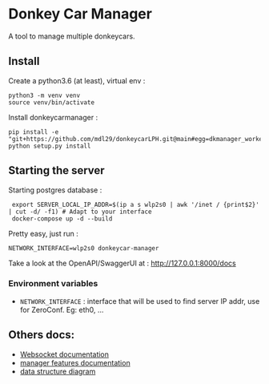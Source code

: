 # Donkey Car Manager

A tool to manage multiple donkeycars.

## Install

Create a python3.6 (at least), virtual env :
```
python3 -m venv venv
source venv/bin/activate
```

Install donkeycarmanager :
```
pip install -e "git+https://github.com/mdl29/donkeycarLPH.git@main#egg=dkmanager_worker&subdirectory=dkmanager_worker"
python setup.py install
```

## Starting the server

Starting postgres database :
```
 export SERVER_LOCAL_IP_ADDR=$(ip a s wlp2s0 | awk '/inet / {print$2}' | cut -d/ -f1) # Adapt to your interface
 docker-compose up -d --build
```

Pretty easy, just run :
```
NETWORK_INTERFACE=wlp2s0 donkeycar-manager
```

Take a look at the OpenAPI/SwaggerUI at : http://127.0.0.1:8000/docs

### Environment variables

* `NETWORK_INTERFACE` : interface that will be used to find server IP addr, use for ZeroConf. Eg: eth0, ...

## Others docs:
- [Websocket documentation](doc/donkeycarManager/events.md)
- [manager features documentation](doc/donkeycarManager/manager-features.md)
- [data structure diagram](../doc/donkeycarManager/DataStructure.png)